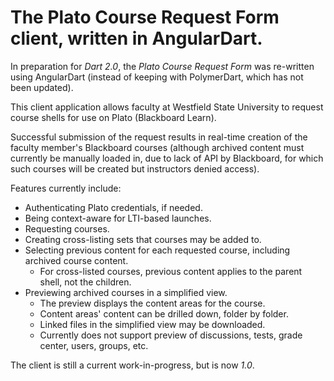 # The Plato Course Request Form client, written in AngularDart.

In preparation for *Dart 2.0*, the *Plato Course Request Form*
was re-written using AngularDart (instead of keeping with
PolymerDart, which has not been updated).

This client application allows faculty at Westfield State University
to request course shells for use on Plato (Blackboard Learn).
  
Successful submission of the request results in real-time creation of
the faculty member's Blackboard courses (although archived content must
currently be manually loaded in, due to lack of API by Blackboard, for
which such courses will be created but instructors denied access).
 
Features currently include:
* Authenticating Plato credentials, if needed.
* Being context-aware for LTI-based launches.
* Requesting courses.
* Creating cross-listing sets that courses may be added to.
* Selecting previous content for each requested course, including
 archived course content.
  * For cross-listed courses, previous content applies to the
   parent shell, not the children.
* Previewing archived courses in a simplified view.
  * The preview displays the content areas for the course.
  * Content areas' content can be drilled down, folder by folder.
  * Linked files in the simplified view may be downloaded.
  * Currently does not support preview of discussions, tests,
   grade center, users, groups, etc.

The client is still a current work-in-progress, but is now *1.0*.
